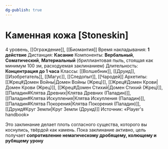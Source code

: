```yaml
---
dg-publish: true
---
```

# Каменная кожа [Stoneskin]
4 уровень, [[Ограждение]], [[Биомантия]]
Время накладывания: **1 действие**
Дистанция: **Касание**
Компоненты: **Вербальный**, **Соматический**, **Материальный** (бриллиантовая пыль, стоящая как минимум 100 зм, расходуемая заклинанием)
Длительность: **Концентрация до 1 часа**
Классы: [[Волшебник]], [[Друид]], [[Изобретатель]], [[Магус]], [[Следопыт]], [[Чародей]]
Архетипы: [[Жрец#Домен Войны|Домен Войны (Жрец)]], [[Жрец#Домен Крови|Домен Крови (Жрец)]], [[Жрец#Домен Стихий|Домен Стихий (Жрец)]], [[Паладин#Клятва Древних|Клятва Древних (Паладин)]], [[Паладин#Клятва Искупления|Клятва Искупления (Паладин)]], [[Паладин#Клятва Покорения|Клятва Покорения (Паладин)]], [[Друид#Круг Земли|Круг Земли (Друид)]]
Источник: «Player's handbook»

Это заклинание делает плоть согласного существа, которого вы коснулись, твёрдой как камень. Пока заклинание активно, цель получает **сопротивление немагическому дробящему, колющему и рубящему урону**